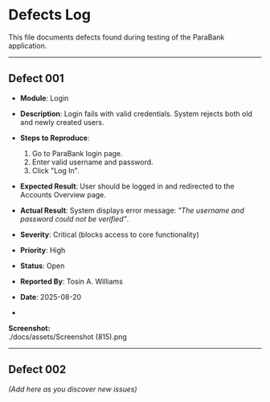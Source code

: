 # Defects Log

This file documents defects found during testing of the ParaBank application.

---

## Defect 001
- **Module**: Login  
- **Description**: Login fails with valid credentials. System rejects both old and newly created users.  
- **Steps to Reproduce**:  
  1. Go to ParaBank login page.  
  2. Enter valid username and password.  
  3. Click "Log In".  
- **Expected Result**: User should be logged in and redirected to the Accounts Overview page.  
- **Actual Result**: System displays error message: *"The username and password could not be verified"*.  
- **Severity**: Critical (blocks access to core functionality)  
- **Priority**: High  
- **Status**: Open  
- **Reported By**: Tosin A. Williams  
- **Date**: 2025-08-20

-   
  
**Screenshot:**  
./docs/assets/Screenshot (815).png


---

## Defect 002
*(Add here as you discover new issues)*

